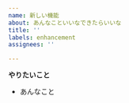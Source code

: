 ```yaml
---
name: 新しい機能
about: あんなこといいなできたらいいな
title: ''
labels: enhancement
assignees: ''

---
```


**やりたいこと**
- あんなこと
